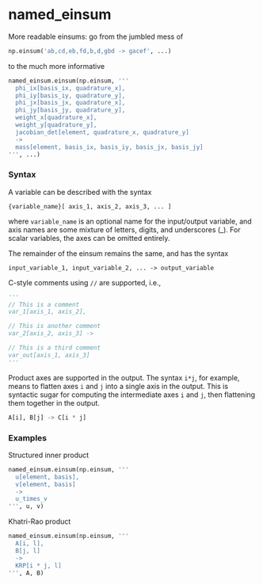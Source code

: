 # named_einsum

More readable einsums: go from the jumbled mess of

```Python
np.einsum('ab,cd,eb,fd,b,d,gbd -> gacef', ...)
```

to the much more informative

```Python
named_einsum.einsum(np.einsum, '''
  phi_ix[basis_ix, quadrature_x],
  phi_iy[basis_iy, quadrature_y],
  phi_jx[basis_jx, quadrature_x],
  phi_jy[basis_jy, quadrature_y],
  weight_x[quadrature_x],
  weight_y[quadrature_y],
  jacobian_det[element, quadrature_x, quadrature_y]
  ->
  mass[element, basis_ix, basis_iy, basis_jx, basis_jy]
''', ...)
```

### Syntax

A variable can be described with the syntax

```
{variable_name}[ axis_1, axis_2, axis_3, ... ]
```

where `variable_name` is an optional name for the input/output variable, and axis names are some
mixture of letters, digits, and underscores (_).  For scalar variables, the axes can be omitted
entirely.

The remainder of the einsum remains the same, and has the syntax

```
input_variable_1, input_variable_2, ... -> output_variable
```

C-style comments using `//` are supported, i.e.,

```Python
'''
// This is a comment
var_1[axis_1, axis_2],

// This is another comment
var_2[axis_2, axis_3] ->

// This is a third comment
var_out[axis_1, axis_3]
'''
```

Product axes are supported in the output.  The syntax `i*j`, for example, means to flatten axes `i`
and `j` into a single axis in the output.  This is syntactic sugar for computing the intermediate
axes `i` and `j`, then flattening them together in the output.

```Python
A[i], B[j] -> C[i * j]
```

### Examples

Structured inner product

```Python
named_einsum.einsum(np.einsum, '''
  u[element, basis],
  v[element, basis]
  ->
  u_times_v
''', u, v)
```

Khatri-Rao product

```Python
named_einsum.einsum(np.einsum, '''
  A[i, l],
  B[j, l]
  ->
  KRP[i * j, l]
''', A, B)
```
